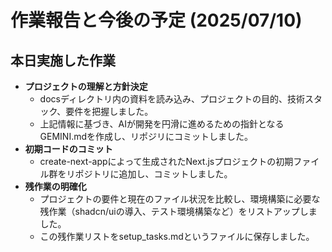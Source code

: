 # 作業報告と今後の予定 (2025/07/10)

## 本日実施した作業

- **プロジェクトの理解と方針決定**
  - docsディレクトリ内の資料を読み込み、プロジェクトの目的、技術スタック、要件を把握しました。
  - 上記情報に基づき、AIが開発を円滑に進めるための指針となるGEMINI.mdを作成し、リポジリにコミットしました。
- **初期コードのコミット**
  - create-next-appによって生成されたNext.jsプロジェクトの初期ファイル群をリポジトリに追加し、コミットしました。
- **残作業の明確化**
  - プロジェクトの要件と現在のファイル状況を比較し、環境構築に必要な残作業（shadcn/uiの導入、テスト環境構築など）をリストアップしました。
  - この残作業リストをsetup_tasks.mdというファイルに保存しました。